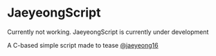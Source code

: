 # JaeyeongScript
Currently not working. JaeyeongScript is currently under development

A C-based simple script made to tease [@jaeyeong16](https://github.com/jaeyeong16)
